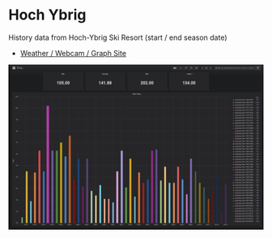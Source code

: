 # Hoch Ybrig
History data from Hoch-Ybrig Ski Resort (start / end season date)

* [Weather / Webcam / Graph Site](https://klar.github.io/ybrig/)

![Ybrig Data Graph view Grafana](ybrig_data.jpg)
